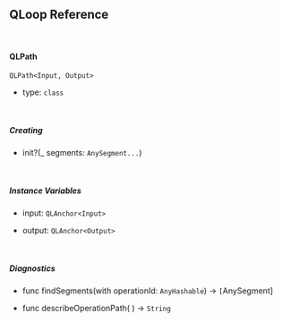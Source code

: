 
## QLoop Reference

<br />

#### QLPath

`QLPath<Input, Output>`

- type: `class`


<br />

##### Creating

- init?(_ segments: `AnySegment...`)


<br />

##### Instance Variables

- input: `QLAnchor<Input>`

- output: `QLAnchor<Output>`



<br />

##### Diagnostics

- func findSegments(with operationId: `AnyHashable`) -> `[`AnySegment]

- func describeOperationPath( ) -> `String`
